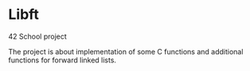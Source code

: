 # Libft
42 School project

The project is about implementation of some C functions and additional functions for forward linked lists.
